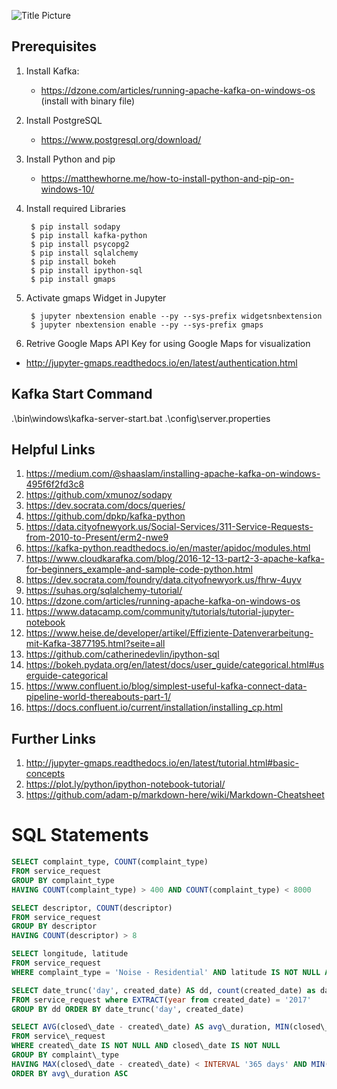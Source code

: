 ![Title Picture](http://fouryears.eu/wp-content/uploads/2015/09/kdnuggets-jobs-2014-titles-300x177.jpg)

## Prerequisites

1. Install Kafka:
    - https://dzone.com/articles/running-apache-kafka-on-windows-os (install with binary file)

2. Install PostgreSQL
    - https://www.postgresql.org/download/

2. Install Python and pip
    - https://matthewhorne.me/how-to-install-python-and-pip-on-windows-10/

3. Install required Libraries

        $ pip install sodapy
        $ pip install kafka-python
        $ pip install psycopg2
        $ pip install sqlalchemy
        $ pip install bokeh
        $ pip install ipython-sql
        $ pip install gmaps

4. Activate gmaps Widget in Jupyter

        $ jupyter nbextension enable --py --sys-prefix widgetsnbextension
        $ jupyter nbextension enable --py --sys-prefix gmaps

5. Retrive Google Maps API Key for using Google Maps for visualization
  - http://jupyter-gmaps.readthedocs.io/en/latest/authentication.html

## Kafka Start Command

.\bin\windows\kafka-server-start.bat .\config\server.properties

## Helpful Links
1. https://medium.com/@shaaslam/installing-apache-kafka-on-windows-495f6f2fd3c8
2. https://github.com/xmunoz/sodapy
3. https://dev.socrata.com/docs/queries/
4. https://github.com/dpkp/kafka-python
5. https://data.cityofnewyork.us/Social-Services/311-Service-Requests-from-2010-to-Present/erm2-nwe9
6. https://kafka-python.readthedocs.io/en/master/apidoc/modules.html
7. https://www.cloudkarafka.com/blog/2016-12-13-part2-3-apache-kafka-for-beginners_example-and-sample-code-python.html
8. https://dev.socrata.com/foundry/data.cityofnewyork.us/fhrw-4uyv
9. https://suhas.org/sqlalchemy-tutorial/
10. https://dzone.com/articles/running-apache-kafka-on-windows-os
11. https://www.datacamp.com/community/tutorials/tutorial-jupyter-notebook
12. https://www.heise.de/developer/artikel/Effiziente-Datenverarbeitung-mit-Kafka-3877195.html?seite=all
13. https://github.com/catherinedevlin/ipython-sql
14. https://bokeh.pydata.org/en/latest/docs/user_guide/categorical.html#userguide-categorical
15. https://www.confluent.io/blog/simplest-useful-kafka-connect-data-pipeline-world-thereabouts-part-1/
16. https://docs.confluent.io/current/installation/installing_cp.html

## Further Links
1. http://jupyter-gmaps.readthedocs.io/en/latest/tutorial.html#basic-concepts
2. https://plot.ly/python/ipython-notebook-tutorial/
3. https://github.com/adam-p/markdown-here/wiki/Markdown-Cheatsheet

# SQL Statements

``` sql
SELECT complaint_type, COUNT(complaint_type)
FROM service_request
GROUP BY complaint_type
HAVING COUNT(complaint_type) > 400 AND COUNT(complaint_type) < 8000
```
``` sql
SELECT descriptor, COUNT(descriptor)
FROM service_request
GROUP BY descriptor
HAVING COUNT(descriptor) > 8
```
``` sql
SELECT longitude, latitude
FROM service_request
WHERE complaint_type = 'Noise - Residential' AND latitude IS NOT NULL AND longitude IS NOT NULL
```
``` sql
SELECT date_trunc('day', created_date) AS dd, count(created_date) as daily_sum
FROM service_request where EXTRACT(year from created_date) = '2017'
GROUP BY dd ORDER BY date_trunc('day', created_date)
```
``` sql
SELECT AVG(closed\_date - created\_date) AS avg\_duration, MIN(closed\_date - created\_date) AS min\_duration, MAX(closed\_date - created\_date) AS max\_duration, complaint\_type
FROM service\_request
WHERE created\_date IS NOT NULL AND closed\_date IS NOT NULL
GROUP BY complaint\_type
HAVING MAX(closed\_date - created\_date) < INTERVAL '365 days' AND MIN(closed\_date - created\_date) > '00:00:00'
ORDER BY avg\_duration ASC
```
